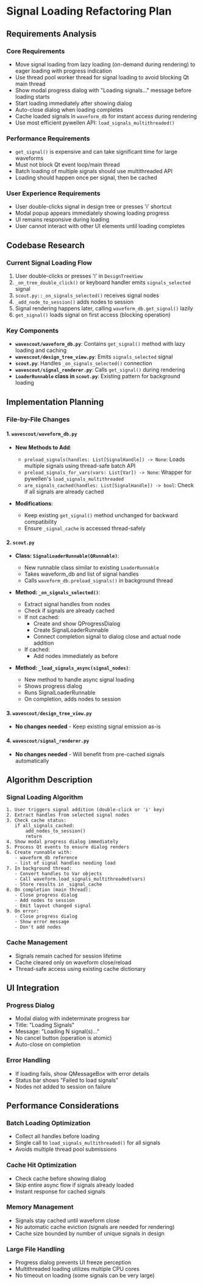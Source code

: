 # Signal Loading Refactoring Plan

## Requirements Analysis

### Core Requirements
- Move signal loading from lazy loading (on-demand during rendering) to eager loading with progress indication
- Use thread pool worker thread for signal loading to avoid blocking Qt main thread
- Show modal progress dialog with "Loading signals..." message before loading starts
- Start loading immediately after showing dialog
- Auto-close dialog when loading completes
- Cache loaded signals in `waveform_db` for instant access during rendering
- Use most efficient pywellen API: `load_signals_multithreaded()`

### Performance Requirements
- `get_signal()` is expensive and can take significant time for large waveforms
- Must not block Qt event loop/main thread
- Batch loading of multiple signals should use multithreaded API
- Loading should happen once per signal, then be cached

### User Experience Requirements
- User double-clicks signal in design tree or presses 'i' shortcut
- Modal popup appears immediately showing loading progress
- UI remains responsive during loading
- User cannot interact with other UI elements until loading completes

## Codebase Research

### Current Signal Loading Flow
1. User double-clicks or presses 'i' in `DesignTreeView`
2. `_on_tree_double_click()` or keyboard handler emits `signals_selected` signal
3. `scout.py::_on_signals_selected()` receives signal nodes
4. `_add_node_to_session()` adds nodes to session
5. Signal rendering happens later, calling `waveform_db.get_signal()` lazily
6. `get_signal()` loads signal on first access (blocking operation)

### Key Components
- **`wavescout/waveform_db.py`**: Contains `get_signal()` method with lazy loading and caching
- **`wavescout/design_tree_view.py`**: Emits `signals_selected` signal
- **`scout.py`**: Handles `_on_signals_selected()` connection
- **`wavescout/signal_renderer.py`**: Calls `get_signal()` during rendering
- **`LoaderRunnable` class in `scout.py`**: Existing pattern for background loading

## Implementation Planning

### File-by-File Changes

#### 1. `wavescout/waveform_db.py`
- **New Methods to Add**:
  - `preload_signals(handles: List[SignalHandle]) -> None`: Loads multiple signals using thread-safe batch API
  - `preload_signals_for_vars(vars: List[Var]) -> None`: Wrapper for pywellen's `load_signals_multithreaded`
  - `are_signals_cached(handles: List[SignalHandle]) -> bool`: Check if all signals are already cached
  
- **Modifications**:
  - Keep existing `get_signal()` method unchanged for backward compatibility
  - Ensure `_signal_cache` is accessed thread-safely

#### 2. `scout.py`
- **Class: `SignalLoaderRunnable(QRunnable)`**:
  - New runnable class similar to existing `LoaderRunnable`
  - Takes waveform_db and list of signal handles
  - Calls `waveform_db.preload_signals()` in background thread
  
- **Method: `_on_signals_selected()`**:
  - Extract signal handles from nodes
  - Check if signals are already cached
  - If not cached:
    - Create and show QProgressDialog
    - Create SignalLoaderRunnable
    - Connect completion signal to dialog close and actual node addition
  - If cached:
    - Add nodes immediately as before

- **Method: `_load_signals_async(signal_nodes)`**:
  - New method to handle async signal loading
  - Shows progress dialog
  - Runs SignalLoaderRunnable
  - On completion, adds nodes to session

#### 3. `wavescout/design_tree_view.py`
- **No changes needed** - Keep existing signal emission as-is

#### 4. `wavescout/signal_renderer.py`
- **No changes needed** - Will benefit from pre-cached signals automatically

## Algorithm Description

### Signal Loading Algorithm
```
1. User triggers signal addition (double-click or 'i' key)
2. Extract handles from selected signal nodes
3. Check cache status:
   if all_signals_cached:
       add_nodes_to_session()
       return
4. Show modal progress dialog immediately
5. Process Qt events to ensure dialog renders
6. Create runnable with:
   - waveform_db reference
   - list of signal handles needing load
7. In background thread:
   - Convert handles to Var objects
   - Call waveform.load_signals_multithreaded(vars)
   - Store results in _signal_cache
8. On completion (main thread):
   - Close progress dialog
   - Add nodes to session
   - Emit layout changed signal
9. On error:
   - Close progress dialog
   - Show error message
   - Don't add nodes
```

### Cache Management
- Signals remain cached for session lifetime
- Cache cleared only on waveform close/reload
- Thread-safe access using existing cache dictionary

## UI Integration

### Progress Dialog
- Modal dialog with indeterminate progress bar
- Title: "Loading Signals"
- Message: "Loading N signal(s)..."
- No cancel button (operation is atomic)
- Auto-close on completion

### Error Handling
- If loading fails, show QMessageBox with error details
- Status bar shows "Failed to load signals"
- Nodes not added to session on failure

## Performance Considerations

### Batch Loading Optimization
- Collect all handles before loading
- Single call to `load_signals_multithreaded()` for all signals
- Avoids multiple thread pool submissions

### Cache Hit Optimization
- Check cache before showing dialog
- Skip entire async flow if signals already loaded
- Instant response for cached signals

### Memory Management
- Signals stay cached until waveform close
- No automatic cache eviction (signals are needed for rendering)
- Cache size bounded by number of unique signals in design

### Large File Handling
- Progress dialog prevents UI freeze perception
- Multithreaded loading utilizes multiple CPU cores
- No timeout on loading (some signals can be very large)